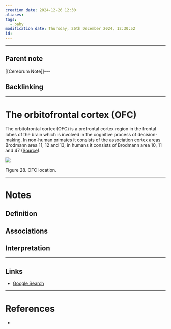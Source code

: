 ```yaml
---
creation date: 2024-12-26 12:30
aliases: 
tags:
  - baby
modification date: Thursday, 26th December 2024, 12:30:52
id:
---
```

---

## Parent note
[[Cerebrum Note]]---
## Backlinking


---
# The orbitofrontal cortex (OFC)

The orbitofrontal cortex (OFC) is a prefrontal cortex region in the frontal lobes of the brain which is involved in the cognitive process of decision-making. In non-human primates it consists of the association cortex areas Brodmann area 11, 12 and 13; in humans it consists of Brodmann area 10, 11 and 47 ([Source](https://en.wikipedia.org/wiki/Orbitofrontal_cortex)).

![](<2 - Source Material/Masters/attachments/Attachment 23.png>)

Figure 28. OFC location.

---
# Notes

## Definition

## Associations

## Interpretation

---
## Links
- [Google Search](https://www.google.com/search?q=Orbitofrontal+cortex)

---
# References
+ 

